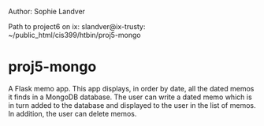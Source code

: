 Author: Sophie Landver

Path to project6 on ix: slandver@ix-trusty: ~/public_html/cis399/htbin/proj5-mongo

# proj5-mongo

A Flask memo app. This app displays, in order by date, all the dated memos it finds in a MongoDB database. 
The user can write a dated memo which is in turn added to the database and displayed to the user in the list of memos. 
In addition, the user can delete memos.

